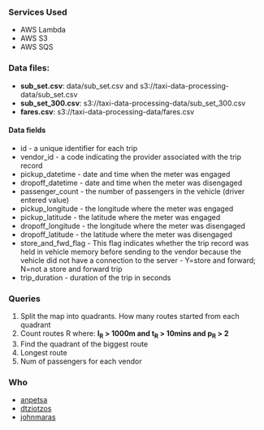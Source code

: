 ### Services Used
- AWS Lambda
- AWS S3
- AWS SQS

### Data files:
- **sub_set.csv**: data/sub_set.csv and s3://taxi-data-processing-data/sub_set.csv
- **sub_set_300.csv**: s3://taxi-data-processing-data/sub_set_300.csv
- **fares.csv**: s3://taxi-data-processing-data/fares.csv

#### Data fields
- id - a unique identifier for each trip
- vendor_id - a code indicating the provider associated with the trip record
- pickup_datetime - date and time when the meter was engaged
- dropoff_datetime - date and time when the meter was disengaged
- passenger_count - the number of passengers in the vehicle (driver entered value)
- pickup_longitude - the longitude where the meter was engaged
- pickup_latitude - the latitude where the meter was engaged
- dropoff_longitude - the longitude where the meter was disengaged
- dropoff_latitude - the latitude where the meter was disengaged
- store_and_fwd_flag - This flag indicates whether the trip record was held in vehicle
memory before sending to the vendor because the vehicle did not have a connection
to the server - Y=store and forward; N=not a store and forward trip
- trip_duration - duration of the trip in seconds

### Queries
1. Split the map into quadrants. How many routes started from each quadrant
2. Count routes R where: **l<sub>R</sub> > 1000m and t<sub>R</sub> > 10mins and p<sub>R</sub> > 2**
3. Find the quadrant of the biggest route
4. Longest route
5. Num of passengers for each vendor

### Who
- [anpetsa](https://github.com/anpetsa)
- [dtziotzos](https://github.com/dtziotzos)
- [johnmaras](https://github.com/johnmaras)
